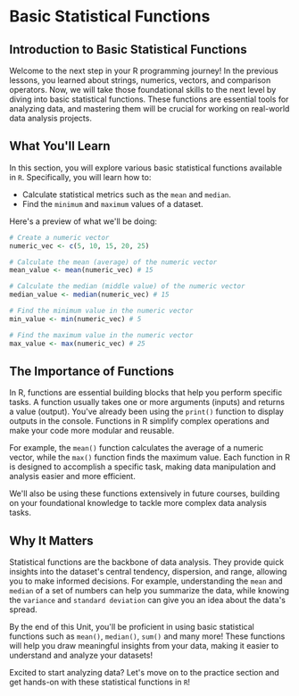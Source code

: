 # Basic Statistical Functions

## Introduction to Basic Statistical Functions
Welcome to the next step in your R programming journey! In the previous lessons, you learned about strings, numerics, vectors, and comparison operators. Now, we will take those foundational skills to the next level by diving into basic statistical functions. These functions are essential tools for analyzing data, and mastering them will be crucial for working on real-world data analysis projects.

## What You'll Learn
In this section, you will explore various basic statistical functions available in `R`. Specifically, you will learn how to:

- Calculate statistical metrics such as the `mean` and `median`.
- Find the `minimum` and `maximum` values of a dataset.

Here's a preview of what we'll be doing:

```R
# Create a numeric vector
numeric_vec <- c(5, 10, 15, 20, 25)

# Calculate the mean (average) of the numeric vector
mean_value <- mean(numeric_vec) # 15

# Calculate the median (middle value) of the numeric vector
median_value <- median(numeric_vec) # 15

# Find the minimum value in the numeric vector
min_value <- min(numeric_vec) # 5

# Find the maximum value in the numeric vector
max_value <- max(numeric_vec) # 25
```

## The Importance of Functions
In R, functions are essential building blocks that help you perform specific tasks. A function usually takes one or more arguments (inputs) and returns a value (output). You've already been using the `print()` function to display outputs in the console. Functions in R simplify complex operations and make your code more modular and reusable.

For example, the `mean()` function calculates the average of a numeric vector, while the `max()` function finds the maximum value. Each function in R is designed to accomplish a specific task, making data manipulation and analysis easier and more efficient.

We'll also be using these functions extensively in future courses, building on your foundational knowledge to tackle more complex data analysis tasks.

## Why It Matters
Statistical functions are the backbone of data analysis. They provide quick insights into the dataset's central tendency, dispersion, and range, allowing you to make informed decisions. For example, understanding the `mean` and `median` of a set of numbers can help you summarize the data, while knowing the `variance` and `standard deviation` can give you an idea about the data's spread.

By the end of this Unit, you'll be proficient in using basic statistical functions such as `mean()`, `median()`, `sum()` and many more! These functions will help you draw meaningful insights from your data, making it easier to understand and analyze your datasets!

Excited to start analyzing data? Let's move on to the practice section and get hands-on with these statistical functions in `R`!
